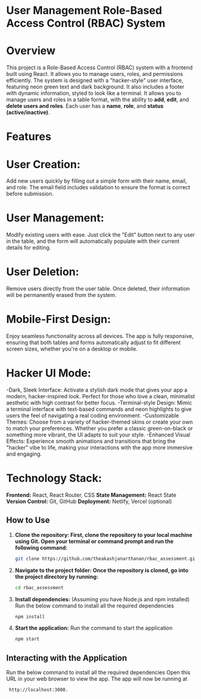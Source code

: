# User Management Role-Based Access Control (RBAC) System

# Overview
This project is a Role-Based Access Control (RBAC) system with a frontend built using React. It allows you to manage users, roles, and permissions efficiently. The system is designed with a "hacker-style" user interface, featuring neon green text and dark background. It also includes a footer with dynamic information, styled to look like a terminal.
It allows you to manage users and roles in a table format, with the ability to **add**, **edit**, and **delete users and roles**. Each user has a **name**, **role**, and **status (active/inactive)**.

 # Features
# User Creation:
 Add new users quickly by filling out a simple form with their name, email, and role. The email field includes validation to ensure the format is correct before submission.
# User Management: 
 Modify existing users with ease. Just click the "Edit" button next to any user in the table, and the form will automatically populate with their current details for editing.
# User Deletion:  
 Remove users directly from the user table. Once deleted, their information will be permanently erased from the system.
# Mobile-First Design: 
 Enjoy seamless functionality across all devices. The app is fully responsive, ensuring that both tables and forms automatically adjust to fit different screen sizes, whether you're on a desktop or mobile.

# Hacker UI Mode:
-Dark, Sleek Interface: Activate a stylish dark mode that gives your app a modern, hacker-inspired look. Perfect for those who love a clean, minimalist aesthetic with high contrast for better focus.
-Terminal-style Design: Mimic a terminal interface with text-based commands and neon highlights to give users the feel of navigating a real coding environment.
-Customizable Themes: Choose from a variety of hacker-themed skins or create your own to match your preferences. Whether you prefer a classic green-on-black or something more vibrant, the UI adapts to suit your style.
-Enhanced Visual Effects: Experience smooth animations and transitions that bring the "hacker" vibe to life, making your interactions with the app more immersive and engaging.
  
# Technology Stack:
**Frontend:** React, React Router, CSS
**State Management:** React State
**Version Control:** Git, GitHub
**Deployment:** Netlify, Vercel (optional)


## How to Use
1. **Clone the repository: First, clone the repository to your local machine using Git. Open your terminal or command prompt and run the following command:**

   ```bash
   git clone https://github.com/theakashjanarthanan/rbac_assessment.git

2. **Navigate to the project folder: Once the repository is cloned, go into the project directory by running:**

   ```bash
   cd rbac_assessment

3. **Install dependencies:**
  (Assuming you have Node.js and npm installed)
  Run the below command to install all the required dependencies

   ```bash
   npm install


4. **Start the application:**
    Run the command to start the application
    ```bash
    npm start


## Interacting with the Application
Run the below command to install all the required dependencies
Open this URL in your web browser to view the app.
The app will now be running at
```bash
 http://localhost:3000. 


